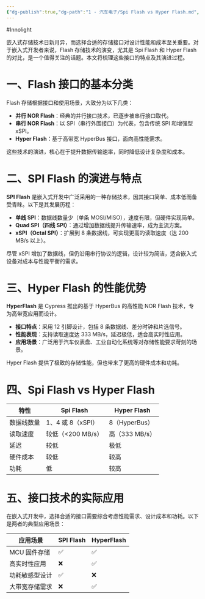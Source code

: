 ```yaml
---
{"dg-publish":true,"dg-path":"1 - 汽车电子/Spi Flash vs Hyper Flash.md","permalink":"/1 - 汽车电子/Spi Flash vs Hyper Flash/","created":"2025-05-29T17:17:17.869+08:00","updated":"2025-06-19T10:39:16.480+08:00"}
---
```


#Innolight

嵌入式存储技术日新月异，而选择合适的存储接口对设计性能和成本至关重要。对于嵌入式开发者来说，Flash 存储技术的演变，尤其是 Spi Flash 和 Hyper Flash 的对比，是一个值得关注的话题。本文将梳理这些接口的特点及其演进过程。

# 一、Flash 接口的基本分类

Flash 存储根据接口和使用场景，大致分为以下几类：

- **并行 NOR Flash**：经典的并行接口技术，已逐步被串行接口取代。
- **串行 NOR Flash**：以 SPI（串行外围接口）为代表，包含传统 SPI 和增强型 xSPI。
- **Hyper Flash**：基于高带宽 HyperBus 接口，面向高性能需求。

这些技术的演进，核心在于提升数据传输速率，同时降低设计复杂度和成本。

# 二、SPI Flash 的演进与特点

**SPI Flash** 是嵌入式开发中广泛采用的一种存储技术，因其接口简单、成本低而备受青睐。以下是其发展历程：

- **单线 SPI**：数据线数量少（单条 MOSI/MISO），速度有限，但硬件实现简单。
- **Quad SPI（四线 SPI）**：通过增加数据线提升传输速率，成为主流方案。
- **xSPI（Octal SPI）**：扩展到 8 条数据线，可实现更高的读取速度（达 200 MB/s 以上）。

尽管 xSPI 增加了数据线，但仍沿用串行协议的逻辑，设计较为简洁，适合嵌入式设备对成本与性能平衡的需求。

# 三、Hyper Flash 的性能优势

**HyperFlash** 是 Cypress 推出的基于 HyperBus 的高性能 NOR Flash 技术，专为高带宽应用而设计。

- **接口特点**：采用 12 引脚设计，包括 8 条数据线、差分时钟和片选信号。
- **性能表现**：支持读取速度达 333 MB/s，延迟极低，适合高实时性应用。
- **应用场景**：广泛用于汽车仪表盘、工业自动化系统等对存储性能要求苛刻的场景。

Hyper Flash 提供了极致的存储性能，但也带来了更高的硬件成本和功耗。

# 四、Spi Flash vs Hyper Flash

| 特性    | Spi Flash     | Hyper Flash |
| ----- | ------------- | ----------- |
| 数据线数量 | 1、4 或 8（xSPI） | 8（HyperBus） |
| 读取速度  | 较低（<200 MB/s） | 高（333 MB/s） |
| 延迟    | 较低            | 极低          |
| 硬件成本  | 较低            | 较高          |
| 功耗    | 低             | 较高          |

# 五、接口技术的实际应用

在嵌入式开发中，选择合适的接口需要综合考虑性能需求、设计成本和功耗。以下是两者的典型应用场景：

| 应用场景     | SPI Flash | HyperFlash |
| -------- | --------- | ---------- |
| MCU 固件存储 | ✅         | ✅          |
| 高实时性应用   | ❌         | ✅          |
| 功耗敏感型设计  | ✅         | ❌          |
| 大带宽存储需求  | ❌         | ✅          |
